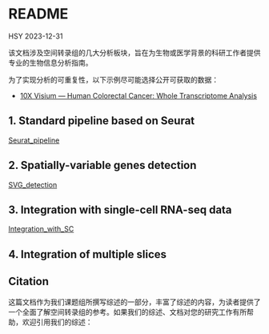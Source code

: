 README
================
HSY
2023-12-31

该文档涉及空间转录组的几大分析板块，旨在为生物或医学背景的科研工作者提供专业的生物信息分析指南。

为了实现分析的可重复性，以下示例尽可能选择公开可获取的数据：

- [10X Visium — Human Colorectal Cancer: Whole Transcriptome
  Analysis](https://www.10xgenomics.com/resources/datasets/human-colorectal-cancer-whole-transcriptome-analysis-1-standard-1-2-0)

## 1. Standard pipeline based on Seurat

[Seurat_pipeline](./Seurat_pipeline.md)

## 2. Spatially-variable genes detection

[SVG_detection](./SVG_detection.md)

## 3. Integration with single-cell RNA-seq data

[Integration_with_SC](./Integration_with_SC.md)

## 4. Integration of multiple slices

## Citation

这篇文档作为我们课题组所撰写综述的一部分，丰富了综述的内容，为读者提供了一个全面了解空间转录组的参考。如果我们的综述、文档对您的研究工作有所帮助，欢迎引用我们的综述：
